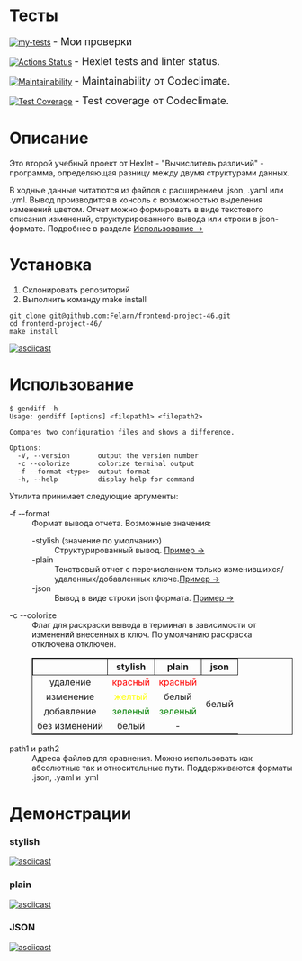 # Тесты
[![my-tests](https://github.com/Felarn/frontend-project-46/actions/workflows/my-tests.yml/badge.svg)](https://github.com/Felarn/frontend-project-46/actions/workflows/my-tests.yml) <span style="font-size: 18px;"> - Мои проверки</span>

[![Actions Status](https://github.com/Felarn/frontend-project-46/workflows/hexlet-check/badge.svg)](https://github.com/Felarn/frontend-project-46/actions) <span style="font-size: 18px;"> - Hexlet tests and linter status.</span>

[![Maintainability](https://api.codeclimate.com/v1/badges/4b558dec7ce816334c44/maintainability)](https://codeclimate.com/github/Felarn/frontend-project-46/maintainability) <span style="font-size: 18px;"> - Maintainability от Codeclimate.</span>

[![Test Coverage](https://api.codeclimate.com/v1/badges/4b558dec7ce816334c44/test_coverage)](https://codeclimate.com/github/Felarn/frontend-project-46/test_coverage) <span style="font-size: 18px;"> - Test coverage от Codeclimate.</span>

# Описание
Это второй учебный проект от Hexlet - "Вычислитель различий" - программа, определяющая разницу между двумя структурами данных.

В ходные данные читатются из файлов с расширением .json, .yaml или .yml. Вывод производится в консоль с возможностью выделения изменений цветом. 
Отчет можно формировать в виде текстового описания изменений, структурированного вывода или строки в json-формате. Подробнее в разделе <a href="#game-description" >Использование -></a>

# Установка
<ol>
    <li>Склонировать репозиторий</li>
    <li>Выполнить команду make install</li>
</ol>

```
git clone git@github.com:Felarn/frontend-project-46.git
cd frontend-project-46/
make install
```

[![asciicast](https://asciinema.org/a/570608.svg)](https://asciinema.org/a/570608)

<p id="game-description" ></p>

# Использование

```
$ gendiff -h
Usage: gendiff [options] <filepath1> <filepath2>

Compares two configuration files and shows a difference.

Options:
  -V, --version       output the version number
  -c --colorize       colorize terminal output
  -f --format <type>  output format
  -h, --help          display help for command
```

Утилита принимает следующие аргументы:
<dl>
 <dt> -f --format</dt> 
 <dd> 
    Формат вывода отчета. Возможные значения:
    <dl>
        <dt>-stylish (значение по умолчанию)</dt>
        <dd>
            Cтруктурированный вывод. <a href="#anchor-stylish" >Пример -></a>
        </dd>
        <dt>-plain</dt>
        <dd>
            Текствовый отчет с перечислением только изменившихся/удаленных/добавленных ключе.<a href="#anchor-plain" >Пример -></a>
        </dd>
        <dt>-json</dt>
        <dd>
            Вывод в виде строки json формата. <a href="#anchor-json" >Пример -></a>
        </dd>
    </dl>
</dt>
<dt>
    -c --colorize   
</dt>
<dd>
    Флаг для раскраски вывода в терминал в зависимости от изменений внесенных в ключ. По умолчанию раскраска отключена отключен.
    <table style="width: 100%; border: 1px solid;border-collapse:collapse;text-align: center;">
        <head>
            <th style="border: 1px solid; "></th>
            <th style="border: 1px solid;">stylish</th>
            <th style="border: 1px solid;">plain</th>
            <th style="border: 1px solid;">json</th>
        </head>
        <tr>
            <td>удаление</td>
            <td style="color: red;"><span style="color: red;">красный</span></td>
            <td style="color: red;">красный</td>
            <td rowspan="4">белый</td>
        </tr>
        <tr>
            <td>изменение</td>
            <td style="color: yellow;">желтый</td>
            <td>белый</td>
        </tr>
        <tr>
            <td>добавление</td>
            <td style="color: green">зеленый</td>
            <td style="color: green">зеленый</td>
        </tr>
        <tr>
            <td>без изменений</td>
            <td>белый</td>
            <td>-</td>
        </tr>
    </table>

</dd>

<dt>path1 и path2</dt>
<dd>Адреса файлов для сравнения. Можно использовать как абсолютные так и относительные пути. Поддерживаются форматы .json, .yaml и .yml</dd>
</dl>


# Демонстрации

<p id="anchor-stylish" ></p>

### stylish

[![asciicast](https://asciinema.org/a/570675.svg)](https://asciinema.org/a/570675)

<p id="anchor-plain" ></p>

### plain

[![asciicast](https://asciinema.org/a/D8vQC1kuM9omCXzkUuRgdhyE6.svg)](https://asciinema.org/a/D8vQC1kuM9omCXzkUuRgdhyE6)


<p id="anchor-json" ></p>

### JSON

[![asciicast](https://asciinema.org/a/570685.svg)](https://asciinema.org/a/570685)
